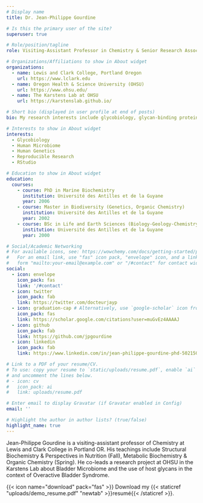 ```yaml
---
# Display name
title: Dr. Jean-Philippe Gourdine

# Is this the primary user of the site?
superuser: true

# Role/position/tagline
role: Visiting-Assistant Professor in Chemistry & Senior Research Associate

# Organizations/Affiliations to show in About widget
organizations:
  - name: Lewis and Clark College, Portland Oregon
    url: https://www.lclark.edu
  - name: Oregon Health & Science University (OHSU)
    url: https://www.ohsu.edu/
  - name: The Karstens Lab at OHSU
    url: https://karstenslab.github.io/

# Short bio (displayed in user profile at end of posts)
bio: My research interests include glycobiology, glycan-binding proteins, human microbiome & data standards.

# Interests to show in About widget
interests:
  - Glycobiology
  - Human Microbiome
  - Human Genetics
  - Reproducible Research
  - RStudio

# Education to show in About widget
education:
  courses:
    - course: PhD in Marine Biochemistry
      institution: Université des Antilles et de la Guyane
      year: 2006
    - course: Master in Biodiversity (Genetics, Organic Chemistry)
      institution: Université des Antilles et de la Guyane
      year: 2002
    - course: BSc in Life and Earth Sciences (Biology-Geology-Chemistry-Maths)
      institution: Université des Antilles et de la Guyane
      year: 2000

# Social/Academic Networking
# For available icons, see: https://wowchemy.com/docs/getting-started/page-builder/#icons
#   For an email link, use "fas" icon pack, "envelope" icon, and a link in the
#   form "mailto:your-email@example.com" or "/#contact" for contact widget.
social:
  - icon: envelope
    icon_pack: fas
    link: '/#contact'
  - icon: twitter
    icon_pack: fab
    link: https://twitter.com/docteurjayp
  - icon: graduation-cap # Alternatively, use `google-scholar` icon from `ai` icon pack
    icon_pack: fas
    link: https://scholar.google.com/citations?user=muGvEz4AAAAJ
  - icon: github
    icon_pack: fab
    link: https://github.com/jpgourdine
  - icon: linkedin
    icon_pack: fab
    link: https://www.linkedin.com/in/jean-philippe-gourdine-phd-5021501b/

# Link to a PDF of your resume/CV.
# To use: copy your resume to `static/uploads/resume.pdf`, enable `ai` icons in `params.toml`,
# and uncomment the lines below.
# - icon: cv
#   icon_pack: ai
#   link: uploads/resume.pdf

# Enter email to display Gravatar (if Gravatar enabled in Config)
email: ''

# Highlight the author in author lists? (true/false)
highlight_name: true
---
```


Jean-Philippe Gourdine is a visiting-assistant professor of Chemistry at Lewis and Clark College in Portland OR. His teachings include Structural Biochemistry & Perspectives in Nutrition (Fall), Metabolic Biochemistry & Organic Chemistry (Spring). He co-leads a research project at OHSU in the Karstens Lab about Bladder Microbiome and the use of host glycans in the context of Overactive Bladder Syndrome.

{{< icon name="download" pack="fas" >}} Download my {{< staticref "uploads/demo_resume.pdf" "newtab" >}}resumé{{< /staticref >}}.
